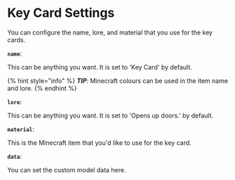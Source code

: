 # Key Card Settings

You can configure the name, lore, and material that you use for the key cards.

**`name`**:

This can be anything you want. It is set to 'Key Card' by default.

{% hint style="info" %}
_**TIP**_: Minecraft colours can be used in the item name and lore.
{% endhint %}

**`lore`**:

This can be anything you want. It is set to 'Opens up doors.' by default.

**`material`**:

This is the Minecraft item that you'd like to use for the key card.

**`data`**:

You can set the custom model data here.
